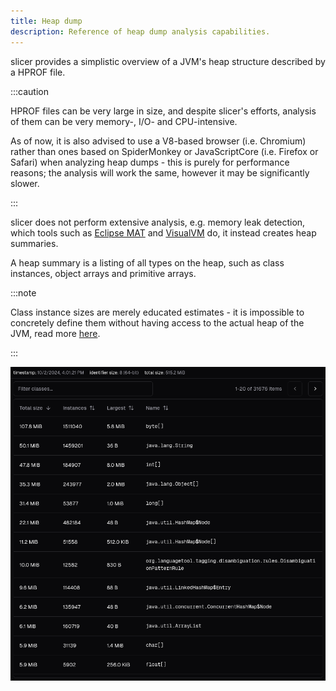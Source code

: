 ```yaml
---
title: Heap dump
description: Reference of heap dump analysis capabilities.
---
```


slicer provides a simplistic overview of a JVM's heap structure described by a HPROF file.

:::caution

HPROF files can be very large in size, and despite slicer's efforts, analysis of them can be very memory-, I/O- and CPU-intensive.

As of now, it is also advised to use a V8-based browser (i.e. Chromium) rather than ones based on SpiderMonkey or JavaScriptCore (i.e. Firefox or Safari) when analyzing heap dumps - this is purely for performance reasons; the analysis will work the same, however it may be significantly slower.

:::

slicer does not perform extensive analysis, e.g. memory leak detection, which tools such as [Eclipse MAT](https://eclipse.dev/mat/) and [VisualVM](https://visualvm.github.io/) do, it instead creates heap summaries.

A heap summary is a listing of all types on the heap, such as class instances, object arrays and primitive arrays.

:::note

Class instance sizes are merely educated estimates - it is impossible to concretely define them without having access to the actual heap of the JVM, read more [here](https://shipilev.net/blog/2014/heapdump-is-a-lie/).

:::

![](./assets/heap_dump.png)
